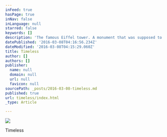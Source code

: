 ```yaml
---
inFeed: true
hasPage: true
inNav: false
inLanguage: null
starred: false
keywords: []
description: 'The famous Eiffel tower. A monument that was supposed to be temporary, but, somewhere, somehow, someone must have thrown out the user manual, and they never dismantled it. And here it stands. Immobile as the clouds trail above. Now the universally acclaimed symbol of my birth country. Impressive then and impressive now. Timeless.'
datePublished: '2016-03-08T04:16:56.234Z'
dateModified: '2016-03-08T04:15:29.060Z'
title: Timeless
author: []
authors: []
publisher:
  name: null
  domain: null
  url: null
  favicon: null
sourcePath: _posts/2016-03-08-timeless.md
published: true
url: timeless/index.html
_type: Article

---
```

![](https://the-grid-user-content.s3-us-west-2.amazonaws.com/28aa9a6f-1f61-49d5-a7b1-6d80ce09b191.jpg)

Timeless
